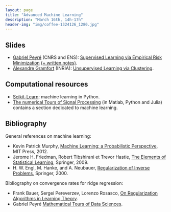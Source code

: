 ```yaml
---
layout: page
title: "Advanced Machine Learning"
description: "March 16th, 14h-17h"
header-img: "img/coffee-1324126_1280.jpg"
---
```


Slides
----

- [Gabriel Peyré](http://www.gpeyre.com) (CNRS and ENS): [Supervised Learning via Empirical Risk Minimization](../slides/mc12-peyre.pdf) [(+ written notes)](../slides/mc12-peyre-notes.pdf).
- [Alexandre Gramfort](http://alexandre.gramfort.net/) (INRIA): [Unsupervised Learning via Clustering](../slides/mc12-gramfort.pdf).


Computational resources
----

- [Scikit-Learn](http://scikit-learn.org/): machine learning in Python.
- [The numerical Tours of Signal Processing](http://www.numerical-tours.com) (in Matlab, Python and Julia) contains a section dedicated to machine learning.

Bibliography
----

General references on machine learning:

- Kevin Patrick Murphy, [Machine Learning: a Probabilistic Perspective](https://www.cs.ubc.ca/~murphyk/MLbook/), MIT Press, 2012.
- Jerome H. Friedman, Robert Tibshirani et Trevor Hastie, [The Elements of Statistical Learning](https://statweb.stanford.edu/~tibs/ElemStatLearn/), Springer, 2009.
- H. W. Engl, M. Hanke, and A. Neubauer, [Regularization of Inverse Problems](http://www.springer.com/br/book/9780792341574), Springer, 2000.

Bibliography on convergence rates for ridge regression:

- Frank Bauer, Sergei Pereverzev, Lorenzo Rosasco, [On Regularization Algorithms in Learning Theory](https://pdfs.semanticscholar.org/2361/255c1c6927419a5bb80779f510a785f70adf.pdf).
- Gabriel Peyré [Mathematical Tours
of Data Sciences](https://mathematical-tours.github.io/).
